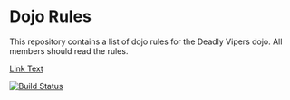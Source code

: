Dojo Rules
==========

This repository contains a list of dojo rules for the Deadly Vipers dojo.
All members should read the rules.

[Link Text]("https://github.com/deadlyvipers")

[![Build Status](https://secure.travis-ci.org/rails/arel.svg?branch=master)](http://travis-ci.org/rails/arel)
